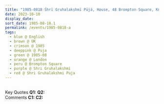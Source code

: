 ```yaml
---
title: "1985-0818 Śhrī Gṛuhalakṣhmī Pūjā, House, 48 Brompton Square, Knightsbridge, London, UK"
date: 2023-10-10
display_date: 
sort_date: 1985-08-18.1
permalink: /events/1985-0818-a
tags:
  - blue @ English
  - brown @ UK
  - crimson @ 1985
  - deeppink @ Puja
  - green @ 1985-08
  - orange @ London
  - peru @ Brompton Square
  - purple @ Shri Gruhalakshmi
  - red @ Shri Gruhalakshmi Puja
---
```


<br>

<wave-list>
  <list-title color="DarkSeaGreen" width="55">Key Quotes</list-title>
  <list-item color="BlanchedAlmond" width="280"><b>Q1:</b> <i></i></list-item>
  <list-item color="Lavender" width="280"><b>Q2:</b> <i></i></list-item>
</wave-list>

<br>

<wave-list>
  <list-title color="DarkSeaGreen" width="55">Comments</list-title>
  <list-item color="BlanchedAlmond" width="280"><b>C1:</b> <i></i></list-item>
  <list-item color="Lavender" width="280"><b>C2:</b> <i></i></list-item>
</wave-list>